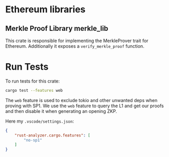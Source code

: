 # Ethereum libraries

## Merkle Proof Library merkle_lib
This crate is responsible for implementing the MerkleProver trait for Ethereum.
Additionally it exposes a `verify_merkle_proof` function.

# Run Tests
To run tests for this crate:

```bash
cargo test --features web
```

The `web` feature is used to exclude tokio and other unwanted deps when proving with SP1.
We use the `web` feature to query the L1 and get our proofs and then disable it when generating an opening ZKP.


Here my `.vscode/settings.json`:

```json
{
    "rust-analyzer.cargo.features": [
        "no-sp1"
    ]
}
```
